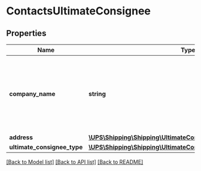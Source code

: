 # ContactsUltimateConsignee

## Properties
Name | Type | Description | Notes
------------ | ------------- | ------------- | -------------
**company_name** | **string** | Company Name or the Individual name of the Ultimate consignee.  Applicable for EEI form only. | 
**address** | [**\UPS\Shipping\Shipping\UltimateConsigneeAddress**](UltimateConsigneeAddress.md) |  | 
**ultimate_consignee_type** | [**\UPS\Shipping\Shipping\UltimateConsigneeUltimateConsigneeType**](UltimateConsigneeUltimateConsigneeType.md) |  | [optional] 

[[Back to Model list]](../../README.md#documentation-for-models) [[Back to API list]](../../README.md#documentation-for-api-endpoints) [[Back to README]](../../README.md)


